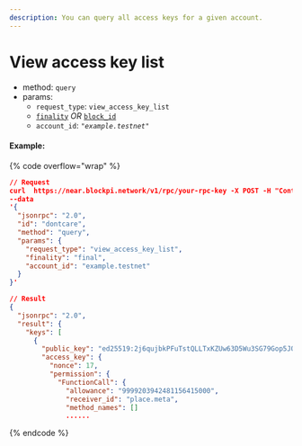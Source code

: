 ```yaml
---
description: You can query all access keys for a given account.
---
```


# View access key list

* method: `query`
* params:
  * `request_type`: `view_access_key_list`
  * [`finality`](https://docs.near.org/api/rpc/setup#using-finality-param) _OR_ [`block_id`](https://docs.near.org/api/rpc/setup#using-block_id-param)
  * `account_id`: _`"example.testnet"`_

#### Example:

{% code overflow="wrap" %}
```json
// Request
curl  https://near.blockpi.network/v1/rpc/your-rpc-key -X POST -H "Content-Type: application/json" 
--data 
'{
  "jsonrpc": "2.0",
  "id": "dontcare",
  "method": "query",
  "params": {
    "request_type": "view_access_key_list",
    "finality": "final",
    "account_id": "example.testnet"
  }
}'

// Result
{
  "jsonrpc": "2.0",
  "result": {
    "keys": [
      {
        "public_key": "ed25519:2j6qujbkPFuTstQLLTxKZUw63D5Wu3SG79Gop5JQrNJY",
        "access_key": {
          "nonce": 17,
          "permission": {
            "FunctionCall": {
              "allowance": "9999203942481156415000",
              "receiver_id": "place.meta",
              "method_names": []
              ......
```
{% endcode %}

